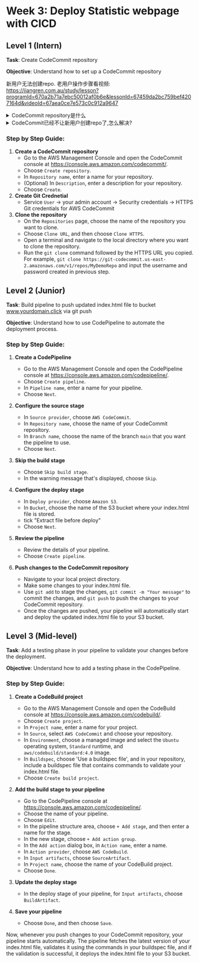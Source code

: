 # Week 3: Deploy Statistic webpage with CICD

## Level 1 (Intern)
**Task**: Create CodeCommit repository

**Objective**: Understand how to set up a CodeCommit repository

新用户无法创建repo. 老用户操作步骤看视频: https://jiangren.com.au/study/lesson?programId=670a2b71a7ebc50012af0b6e&lessonId=67459da2bc759bef4207164d&videoId=67aea0ce7e573c0c912a9647
<details>

  <summary>CodeCommit repository是什么</summary>

AWS CodeCommit 创建的仓库与 GitHub 上的代码库非常相似。AWS CodeCommit 是一个托管的源代码控制服务，支持 Git 协议，允许你在 AWS 云中安全地存储和管理代码。以下是一些 AWS CodeCommit 仓库的特性，与 GitHub 仓库的相似之处：

1. **Git 支持**：
   - CodeCommit 完全兼容 Git，你可以使用 Git 命令行工具或任何支持 Git 的客户端（如 GitHub Desktop、Sourcetree 等）与 CodeCommit 仓库进行交互。

2. **版本控制**：
   - 你可以在 CodeCommit 中进行常规的 Git 操作，如克隆、提交、推送、拉取、分支管理和合并等。

3. **安全性**：
   - CodeCommit 提供了与 AWS IAM 集成的细粒度权限控制，允许你定义谁可以访问和操作仓库。
   - 数据在传输和存储时都经过加密，确保代码的安全性。

4. **集成**：
   - CodeCommit 可以与其他 AWS 服务集成，如 AWS CodeBuild、AWS CodePipeline 和 AWS Lambda，支持持续集成和持续交付（CI/CD）工作流。

5. **Web 界面**：
   - CodeCommit 提供了一个 Web 界面，允许你查看代码、提交历史、分支和合并请求（类似于 GitHub 的 Pull Request）。

虽然 CodeCommit 和 GitHub 在功能上有很多相似之处，但它们的生态系统和集成方式可能有所不同。选择使用哪种服务通常取决于你的具体需求、现有的 AWS 基础设施以及对特定功能的偏好。
</details>


<details>
  <summary>CodeCommit已经不让新用户创建repo了,怎么解决?</summary>

AWS CodeCommit is no longer available to new customers. Existing customers of AWS CodeCommit can continue to use the service as normal. https://aws.amazon.com/blogs/devops/how-to-migrate-your-aws-codecommit-repository-to-another-git-provider/
里面介绍的是怎么把AWS codecommit上面的项目迁移到其他平台😭

根据公告，AWS CodeCommit 不再对新客户开放，这表明 AWS 未来不打算对 CodeCommit 进行新的功能开发或扩展。然而，AWS 仍然会为现有客户提供服务，并继续在安全性、可用性和性能方面进行投资。这通常意味着：

现有客户支持：现有的 CodeCommit 用户仍然可以继续使用该服务，AWS 会继续提供支持和维护。

不再新增功能：AWS 可能不会为 CodeCommit 引入新的功能或重大更新，这意味着该服务可能会逐渐被其他更受欢迎或更广泛使用的服务所取代。

鼓励迁移：AWS 提供了迁移指南，帮助用户将他们的代码库转移到其他 Git 提供商（如 GitHub、GitLab 或 Bitbucket），这表明 AWS 可能希望用户逐步转向其他平台。

总的来说，这种策略通常是因为 AWS 可能希望将资源和精力集中在其他更具战略意义的服务上，或者因为市场上已经有其他更成熟的解决方案可以满足用户的需求。对于现有用户来说，虽然可以继续使用 CodeCommit，但考虑迁移到其他平台可能是一个更长远的选择。

AWS做出决定的原因是竞争不过GitHub, GitLab, and Bitbucket.
</details>


### Step by Step Guide:

1. **Create a CodeCommit repository**
    - Go to the AWS Management Console and open the CodeCommit console at https://console.aws.amazon.com/codecommit/.
    - Choose `Create repository`.
    - In `Repository name`, enter a name for your repository.
    - (Optional) In `Description`, enter a description for your repository.
    - Choose `Create`.      
2. **Create Git Crednetial**
    - Service `User` -> your admin account -> Security credentials -> HTTPS Git credentials for AWS CodeCommit 
3. **Clone the repository**
    - On the `Repositories` page, choose the name of the repository you want to clone.
    - Choose `Clone URL`, and then choose `Clone HTTPS`.
    - Open a terminal and navigate to the local directory where you want to clone the repository.
    - Run the `git clone` command followed by the HTTPS URL you copied. For example, `git clone https://git-codecommit.us-east-2.amazonaws.com/v1/repos/MyDemoRepo` and input the username and password created in previous step.

## Level 2 (Junior)
**Task**: Build pipeline to push updated index.html file to bucket www.yourdomain.click via git push

**Objective**: Understand how to use CodePipeline to automate the deployment process.

### Step by Step Guide:

1. **Create a CodePipeline**
    - Go to the AWS Management Console and open the CodePipeline console at https://console.aws.amazon.com/codepipeline/.
    - Choose `Create pipeline`.
    - In `Pipeline name`, enter a name for your pipeline.
    - Choose `Next`.

2. **Configure the source stage**
    - In `Source provider`, choose `AWS CodeCommit`.
    - In `Repository name`, choose the name of your CodeCommit repository.
    - In `Branch name`, choose the name of the branch `main` that you want the pipeline to use.
    - Choose `Next`.

3. **Skip the build stage**
    - Choose `Skip build stage`.
    - In the warning message that's displayed, choose `Skip`.

4. **Configure the deploy stage**
    - In `Deploy provider`, choose `Amazon S3`.
    - In `Bucket`, choose the name of the S3 bucket where your index.html file is stored.
    - tick "Extract file before deploy"
    - Choose `Next`.

5. **Review the pipeline**
    - Review the details of your pipeline.
    - Choose `Create pipeline`.

6. **Push changes to the CodeCommit repository**
    - Navigate to your local project directory.
    - Make some changes to your index.html file.
    - Use `git add` to stage the changes, `git commit -m "Your message"` to commit the changes, and `git push` to push the changes to your CodeCommit repository.
    - Once the changes are pushed, your pipeline will automatically start and deploy the updated index.html file to your S3 bucket.

## Level 3 (Mid-level)
**Task**: Add a testing phase in your pipeline to validate your changes before the deployment.

**Objective**: Understand how to add a testing phase in the CodePipeline.

### Step by Step Guide:

1. **Create a CodeBuild project**
    - Go to the AWS Management Console and open the CodeBuild console at https://console.aws.amazon.com/codebuild/.
    - Choose `Create project`.
    - In `Project name`, enter a name for your project.
    - In `Source`, select `AWS CodeCommit` and choose your repository.
    - In `Environment`, choose a managed image and select the `Ubuntu` operating system, `Standard` runtime, and `aws/codebuild/standard:4.0` image.
    - In `Buildspec`, choose 'Use a buildspec file', and in your repository, include a buildspec file that contains commands to validate your index.html file.
    - Choose `Create build project`.

2. **Add the build stage to your pipeline**
    - Go to the CodePipeline console at https://console.aws.amazon.com/codepipeline/.
    - Choose the name of your pipeline.
    - Choose `Edit`.
    - In the pipeline structure area, choose `+ Add stage`, and then enter a name for the stage.
    - In the new stage, choose `+ Add action group`.
    - In the `Add action` dialog box, in `Action name`, enter a name.
    - In `Action provider`, choose `AWS CodeBuild`.
    - In `Input artifacts`, choose `SourceArtifact`.
    - In `Project name`, choose the name of your CodeBuild project.
    - Choose `Done`.

3. **Update the deploy stage**
    - In the deploy stage of your pipeline, for `Input artifacts`, choose `BuildArtifact`.

4. **Save your pipeline**
    - Choose `Done`, and then choose `Save`.

Now, whenever you push changes to your CodeCommit repository, your pipeline starts automatically. The pipeline fetches the latest version of your index.html file, validates it using the commands in your buildspec file, and if the validation is successful, it deploys the index.html file to your S3 bucket.
